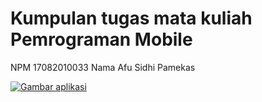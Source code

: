 # Kumpulan tugas mata kuliah Pemrograman Mobile

NPM 17082010033
Nama Afu Sidhi Pamekas

[![Gambar aplikasi]({assets/Screenshot_20200422-181208.png})]({https://drive.google.com/file/d/1694aWtY9FpxV37ytvZUYVoBWWK6LLqpt/view?usp=sharing} "Klik untuk lihat video")
